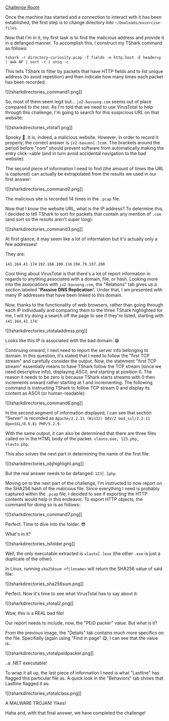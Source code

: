 
[Challenge Room](https://tryhackme.com/room/tsharkchallengestwo)

Once the machine has started and a connection to interact with it has been established, the first step is to change directory into  `~/Dowloads/excercise-files`.

Now that I'm in it, my first task is to find the malicious address and provide it in a defanged manner. To accomplish this, I construct my TShark command as follows:

`tshark -r directory-curiosity.pcap -T fields -e http.host -E header=y | awk NF | sort -r | uniq -c`

This tells TShark to filter by packets that have HTTP fields and to list unique address (to avoid repetition) and then indicate how many times each packet has been recorded.

![[tsharkdirectories_command1.png]]

So, most of them seem legit but... `jx2-bavuong.com` seems out of place compared to the rest. As I'm told that we need to use VirusTotal to help through this challenge, I'm going to search for this suspicious URL on that website:

![[tsharkdirectories_vtotal1.png]]

Spooky 👀. It is, indeed, a malicious website. However, in order to record it properly, the correct answer is `jx2-bavuon[.]com`. The brackets around the period before "com" should prevent software from automatically making the entry click-=able (and in turn avoid accidental navigation to the bad website).

The second piece of information I need to find (the amount of times the URL is captured) can actually be extrapolated from the results we used in our first answer:

![[tsharkdirectories_command2.png]]

The malicious site is recorded 14 times in the `.pcap` file.

Now that I know the website URL, what is the IP address? To determine this, I decided to tell TShark to sort for packets that contain any mention of `.com` (and sort so the results aren't super long):

![[tsharkdirectories_command3.png]]

At first glance, it may seem like a lot of information but it's actually only a few addresses! 

They are:

`141.164.41.174`
`192.168.100.116`
`204.79.197.200`

Cool thing about VirusTotal is that there's a lot of report information in regards to anything associated with a domain, file, or hash. Looking more into the associations with `jx2-bavuong.com`, the "Relations" tab gives us a section labeled "**Passive DNS Replication**". Under that, I am presented with many IP addresses that have been linked to this domain. 

Now, thanks to the functionality of web browsers, rather than going through each IP individually and comparing them to the three TShark highlighted for me, I will try doing a search off the page to see if they're listed, starting with `141.164.41.174`:

![[tsharkdirectories_vtotaladdress.png]]

Looks like this IP is associated with the bad domain. 😁

Continuing onward, I next need to report the server info belonging to domain. In this question, it's stated that I need to follow the "first TCP stream" and carefully consider the output. Now, the statement "first TCP stream" essentially means to have TShark follow the TCP stream (since we need descriptive info), displaying ASCII, and starting at position 0. The reason it needs to be zero is because TShark starts streams with 0 then increments onward rather starting at 1 and incrementing. The following command is instructing TShark to follow TCP stream 0 and display its content as ASCII (or human-readable):

![[tsharkdirectories_command6.png]]

In the second segment of information displayed, I can see that section "Server" is recorded as `Apache/2.2.11 (Win32) DAV/2 mod_ssl/2.2.11 OpenSSL/0.9.8i PHP/5.2.9`.

With the same output, it can also be determined that there are three files called on in the HTML body of the packet: `vlauto.exe, 123.php, vlauto.php`. 

This also solves the next part in determining the name of the first file:

![[tsharkdirectories_objhighlight.png]]

But the real answer needs to be defanged: `123[.]php`.

Moving on to the next part of the challenge, I'm instructed to now report on the SHA256 hash of the malicious file. Since everything I need is probably captured within the `.pcap` file, I decided to see if exporting the HTTP contents would help in this endeavor. To export HTTP objects, the command for doing so is as follows:

![[tsharkdirectories_command7.png]]

Perfect. Time to dive into the folder. 😎

What's in it?

![[tsharkdirectories_lsfolder.png]]

Well, the only executable extracted is `vlauto[.]exe` (the other `.exe` is just a duplicate of the other).

In Linux, running `sha256sum <filename>` will return the SHA256 value of said file:

![[tsharkdirectories_sha256sum.png]]

Perfect. Now it's time to see what VirusTotal has to say about it:

![[tsharkdirectories_vtotal2.png]]

Wow, this is a REAL bad file!

Our report needs to include, now, the "PEiD packer" value. But what is it?

From the previous image, the "Details" tab contains much more specifics on the file. Specifially (again using "Find in page" 😋, I can see that the value is..

![[tsharkdirectories_vtotalpeidpacker.png]]

..a .NET executable!

To wrap it all up, the last piece of information I need is what "Lastline" has flagged this particular file as. A quick look in the "Behaviors" tab shows that Lastline flagged it as:

![[tsharkdirectories_vtotalclass.png]]

A MALWARE TROJAN! Yikes!

Haha and, with that final answer, we have completed the challenge!